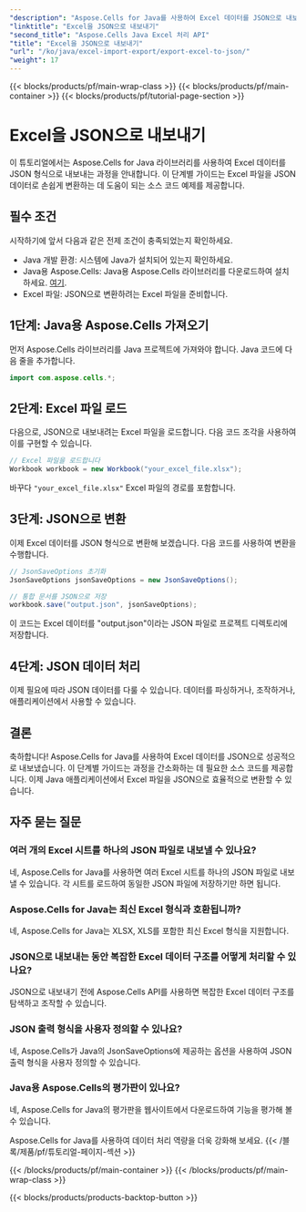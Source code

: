 ```yaml
---
"description": "Aspose.Cells for Java를 사용하여 Excel 데이터를 JSON으로 내보내는 방법을 알아보세요. 소스 코드와 함께 단계별 가이드를 따라 하면 원활하게 변환할 수 있습니다."
"linktitle": "Excel을 JSON으로 내보내기"
"second_title": "Aspose.Cells Java Excel 처리 API"
"title": "Excel을 JSON으로 내보내기"
"url": "/ko/java/excel-import-export/export-excel-to-json/"
"weight": 17
---
```


{{< blocks/products/pf/main-wrap-class >}}
{{< blocks/products/pf/main-container >}}
{{< blocks/products/pf/tutorial-page-section >}}

# Excel을 JSON으로 내보내기


이 튜토리얼에서는 Aspose.Cells for Java 라이브러리를 사용하여 Excel 데이터를 JSON 형식으로 내보내는 과정을 안내합니다. 이 단계별 가이드는 Excel 파일을 JSON 데이터로 손쉽게 변환하는 데 도움이 되는 소스 코드 예제를 제공합니다.

## 필수 조건
시작하기에 앞서 다음과 같은 전제 조건이 충족되었는지 확인하세요.

- Java 개발 환경: 시스템에 Java가 설치되어 있는지 확인하세요.
- Java용 Aspose.Cells: Java용 Aspose.Cells 라이브러리를 다운로드하여 설치하세요. [여기](https://releases.aspose.com/cells/java/).
- Excel 파일: JSON으로 변환하려는 Excel 파일을 준비합니다.

## 1단계: Java용 Aspose.Cells 가져오기
먼저 Aspose.Cells 라이브러리를 Java 프로젝트에 가져와야 합니다. Java 코드에 다음 줄을 추가합니다.

```java
import com.aspose.cells.*;
```

## 2단계: Excel 파일 로드
다음으로, JSON으로 내보내려는 Excel 파일을 로드합니다. 다음 코드 조각을 사용하여 이를 구현할 수 있습니다.

```java
// Excel 파일을 로드합니다
Workbook workbook = new Workbook("your_excel_file.xlsx");
```

바꾸다 `"your_excel_file.xlsx"` Excel 파일의 경로를 포함합니다.

## 3단계: JSON으로 변환
이제 Excel 데이터를 JSON 형식으로 변환해 보겠습니다. 다음 코드를 사용하여 변환을 수행합니다.

```java
// JsonSaveOptions 초기화
JsonSaveOptions jsonSaveOptions = new JsonSaveOptions();

// 통합 문서를 JSON으로 저장
workbook.save("output.json", jsonSaveOptions);
```

이 코드는 Excel 데이터를 "output.json"이라는 JSON 파일로 프로젝트 디렉토리에 저장합니다.

## 4단계: JSON 데이터 처리
이제 필요에 따라 JSON 데이터를 다룰 수 있습니다. 데이터를 파싱하거나, 조작하거나, 애플리케이션에서 사용할 수 있습니다.

## 결론
축하합니다! Aspose.Cells for Java를 사용하여 Excel 데이터를 JSON으로 성공적으로 내보냈습니다. 이 단계별 가이드는 과정을 간소화하는 데 필요한 소스 코드를 제공합니다. 이제 Java 애플리케이션에서 Excel 파일을 JSON으로 효율적으로 변환할 수 있습니다.

## 자주 묻는 질문
### 여러 개의 Excel 시트를 하나의 JSON 파일로 내보낼 수 있나요?
   네, Aspose.Cells for Java를 사용하면 여러 Excel 시트를 하나의 JSON 파일로 내보낼 수 있습니다. 각 시트를 로드하여 동일한 JSON 파일에 저장하기만 하면 됩니다.

### Aspose.Cells for Java는 최신 Excel 형식과 호환됩니까?
   네, Aspose.Cells for Java는 XLSX, XLS를 포함한 최신 Excel 형식을 지원합니다.

### JSON으로 내보내는 동안 복잡한 Excel 데이터 구조를 어떻게 처리할 수 있나요?
   JSON으로 내보내기 전에 Aspose.Cells API를 사용하면 복잡한 Excel 데이터 구조를 탐색하고 조작할 수 있습니다.

### JSON 출력 형식을 사용자 정의할 수 있나요?
   네, Aspose.Cells가 Java의 JsonSaveOptions에 제공하는 옵션을 사용하여 JSON 출력 형식을 사용자 정의할 수 있습니다.

### Java용 Aspose.Cells의 평가판이 있나요?
   네, Aspose.Cells for Java의 평가판을 웹사이트에서 다운로드하여 기능을 평가해 볼 수 있습니다.

Aspose.Cells for Java를 사용하여 데이터 처리 역량을 더욱 강화해 보세요.
{{< /블록/제품/pf/튜토리얼-페이지-섹션 >}}

{{< /blocks/products/pf/main-container >}}
{{< /blocks/products/pf/main-wrap-class >}}

{{< blocks/products/products-backtop-button >}}
